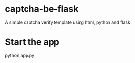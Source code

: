 # captcha-be-flask
A simple captcha verify template using html, python and flask

# Start the app

python app.py
